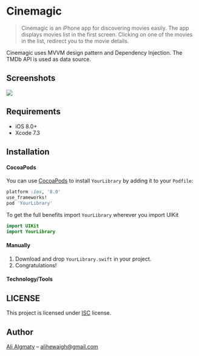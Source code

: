 # Cinemagic

> Cinemagic is an iPhone app for discovering movies easily. The app displays movies list in the first screen. Clicking on one of the movies in the list, redirect you to the movie details. 

Cinemagic  uses MVVM design pattern and Dependency Injection.  The TMDb API is used as data source. 

## Screenshots

![](header.png)



## Requirements

- iOS 8.0+
- Xcode 7.3

## Installation

#### CocoaPods
You can use [CocoaPods](http://cocoapods.org/) to install `YourLibrary` by adding it to your `Podfile`:

```ruby
platform :ios, '8.0'
use_frameworks!
pod 'YourLibrary'
```

To get the full benefits import `YourLibrary` wherever you import UIKit

``` swift
import UIKit
import YourLibrary
```

#### Manually
1. Download and drop ```YourLibrary.swift``` in your project.  
2. Congratulations!  


#### Technology/Tools

## LICENSE
This project is licensed under [ISC](https://opensource.org/licenses/ISC) license.


## Author

<a href="https://linkedin.com/in/alihewiagh37" target="_blank">Ali Algmaty</a> – alihewaigh@gmail.com
